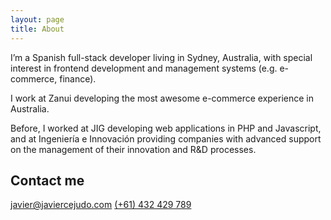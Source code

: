 ```yaml
---
layout: page
title: About
---
```


I’m a Spanish full-stack developer living in Sydney, Australia, with special interest in frontend development and management systems (e.g. e-commerce, finance).

I work at Zanui developing the most awesome e-commerce experience in Australia.

Before, I worked at JIG developing web applications in PHP and Javascript, and at Ingeniería e Innovación providing companies with advanced support on the management of their innovation and R&D processes.

## Contact me

[javier@javiercejudo.com](mailto:javier@javiercejudo.com)
[(+61) 432 429 789](tel:+61432429789)
